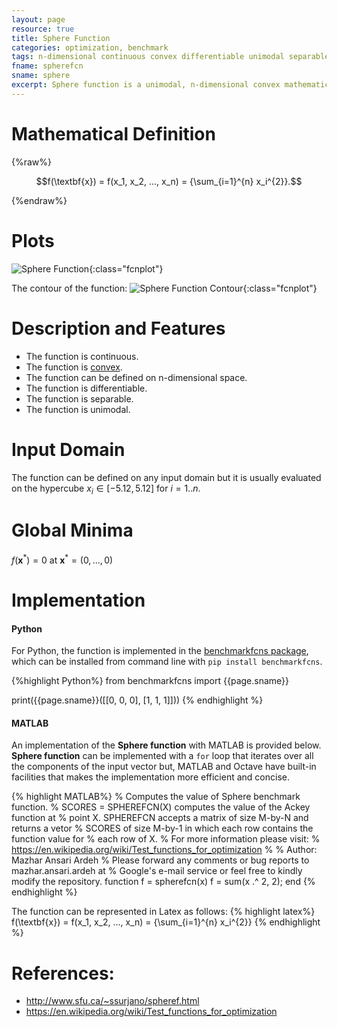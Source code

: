```yaml
---
layout: page
resource: true
title: Sphere Function
categories: optimization, benchmark
tags: n-dimensional continuous convex differentiable unimodal separable
fname: spherefcn
sname: sphere
excerpt: Sphere function is a unimodal, n-dimensional convex mathematical function widely used for testing optimization algorithms
---
```



# Mathematical Definition

{%raw%}

$$f(\textbf{x}) = f(x_1, x_2, ..., x_n) = {\sum_{i=1}^{n} x_i^{2}}.$$

{%endraw%}

# Plots
![Sphere Function]({{site.baseurl}}/doc/plots/{{page.fname}}.png){:class="fcnplot"}

The contour of the function: 
![Sphere Function Contour]({{site.baseurl}}/doc/plots/{{page.fname}}_contour.png){:class="fcnplot"}

# Description and Features
* The function is continuous.
* The function is [convex](https://en.wikipedia.org/wiki/Convex_function).
* The function can be defined on n-dimensional space. 
* The function is differentiable.
* The function is separable.
* The function is unimodal.

# Input Domain
The function can be defined on any input domain but it is usually evaluated on the hypercube $x_i \in [-5.12, 5.12]$ for $i = 1..n$.

# Global Minima
$f(\textbf{x}^{\ast}) = 0$ at $\textbf{x}^{\ast} = (0, ..., 0)$

# Implementation
#### Python
For Python, the function is implemented in the [benchmarkfcns package](https://github.com/mazhar-ansari-ardeh/BenchmarkFcns), which can be installed from command line with `pip install benchmarkfcns`. 

{%highlight Python%}
from benchmarkfcns import {{page.sname}}

print({{page.sname}}([[0, 0, 0],
              [1, 1, 1]]))
{% endhighlight %}

#### MATLAB
An implementation of the **Sphere function** with MATLAB is provided below. **Sphere function** can be implemented with a `for` loop that iterates over all the components of the input vector but, MATLAB and Octave have built-in facilities that makes the implementation more efficient and concise.

{% highlight MATLAB%}
% Computes the value of Sphere benchmark function.
% SCORES = SPHEREFCN(X) computes the value of the Ackey function at 
% point X. SPHEREFCN accepts a matrix of size M-by-N and returns a vetor 
% SCORES of size M-by-1 in which each row contains the function value for
%  each row of X.
% For more information please visit: 
% https://en.wikipedia.org/wiki/Test_functions_for_optimization
% 
% Author: Mazhar Ansari Ardeh
% Please forward any comments or bug reports to mazhar.ansari.ardeh at
% Google's e-mail service or feel free to kindly modify the repository.
function f = spherefcn(x)
    f = sum(x .^ 2, 2);
end
{% endhighlight %}

The function can be represented in Latex as follows:
{% highlight latex%}
f(\textbf{x}) = f(x_1, x_2, ..., x_n) = {\sum_{i=1}^{n} x_i^{2}}
{% endhighlight %}

# References:
* http://www.sfu.ca/~ssurjano/spheref.html
* https://en.wikipedia.org/wiki/Test_functions_for_optimization
